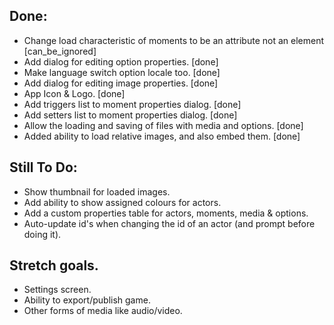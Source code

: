 ## Done:

- Change load characteristic of moments to be an attribute not an element [can_be_ignored]
- Add dialog for editing option properties. [done]
- Make language switch option locale too. [done]
- Add dialog for editing image properties. [done]
- App Icon & Logo. [done]
- Add triggers list to moment properties dialog. [done]
- Add setters list to moment properties dialog. [done]
- Allow the loading and saving of files with media and options. [done]
- Added ability to load relative images, and also embed them. [done]

## Still To Do:

- Show thumbnail for loaded images.
- Add ability to show assigned colours for actors.
- Add a custom properties table for actors, moments, media & options.
- Auto-update id's when changing the id of an actor (and prompt before doing it).

## Stretch goals.

- Settings screen.
- Ability to export/publish game.
- Other forms of media like audio/video.